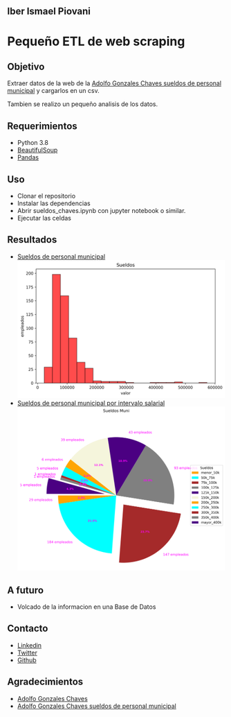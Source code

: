 ## Iber Ismael Piovani

# Pequeño ETL de web scraping

## Objetivo

Extraer datos de la web de la [Adolfo Gonzales Chaves sueldos de personal municipal](http://gonzaleschaves.gob.ar/sueldos-del-personal-municipal/sueldos-liquidos-julio-2022/) y cargarlos en un csv.

Tambien se realizo un pequeño analisis de los datos.

## Requerimientos

- Python 3.8
- [BeautifulSoup](https://www.crummy.com/software/BeautifulSoup/bs4/doc/)
- [Pandas](https://pandas.pydata.org/docs/)

## Uso

- Clonar el repositorio
- Instalar las dependencias
- Abrir sueldos_chaves.ipynb con jupyter notebook o similar.
- Ejecutar las celdas

## Resultados

- [Sueldos de personal municipal](graficos\sueldos.png)
  <img src="graficos/sueldos.png" alt="Sueldos de personal municipal" width="500"/>
- [Sueldos de personal municipal por intervalo salarial](graficos\sueldos_torta.png)
  <img src="graficos/sueldos_torta.png" alt="Sueldos de personal municipal por intervalo salarial" width="500"/>

## A futuro

- Volcado de la informacion en una Base de Datos

## Contacto

- [Linkedin](https://www.linkedin.com/in/iber-ismael-piovani-8b35bbba/)
- [Twitter](https://twitter.com/laimas)
- [Github](https://github.com/Vosinepi)

## Agradecimientos

- [Adolfo Gonzales Chaves](http://gonzaleschaves.gob.ar/)
- [Adolfo Gonzales Chaves sueldos de personal municipal](http://gonzaleschaves.gob.ar/sueldos-del-personal-municipal/sueldos-liquidos-julio-2022/)
